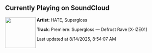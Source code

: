 ## Currently Playing on SoundCloud

[<img align="left" width="100" src="https://i1.sndcdn.com/artworks-oPhb4nFBAjKbbqu8-V3icUg-t500x500.jpg">](https://soundcloud.com/hate_music/premiere-supergloss-defrost-rave-x-ize01)

**Artist**: HATE, Supergloss  

**Track**: Premiere: Supergloss — Defrost Rave [X-IZE01]

Last updated at 8/14/2025, 8:54:07 AM
